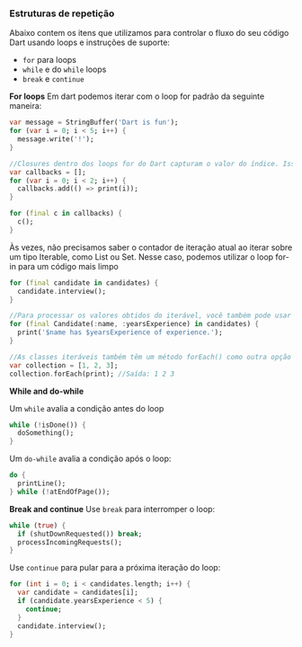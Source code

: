 
### Estruturas de repetição

Abaixo contem os itens que utilizamos para controlar o fluxo do seu código Dart usando loops e instruções de suporte:

- `for` para loops 
- `while` e do `while` loops 
- `break` e `continue`


**For loops**
Em dart podemos iterar com o loop for padrão da seguinte maneira:

```dart
var message = StringBuffer('Dart is fun');
for (var i = 0; i < 5; i++) {
  message.write('!');
}

//Closures dentro dos loops for do Dart capturam o valor do índice. Isso evita uma armadilha comum encontrada em JavaScript
var callbacks = [];
for (var i = 0; i < 2; i++) {
  callbacks.add(() => print(i));
}

for (final c in callbacks) {
  c();
}

```

Às vezes, não precisamos saber o contador de iteração atual ao iterar sobre um tipo Iterable, como List ou Set. Nesse caso, podemos utilizar o loop for-in para um código mais limpo


```dart
for (final candidate in candidates) {
  candidate.interview();
}

//Para processar os valores obtidos do iterável, você também pode usar um padrão em um loop for-in
for (final Candidate(:name, :yearsExperience) in candidates) {
  print('$name has $yearsExperience of experience.');
}

//As classes iteráveis ​​também têm um método forEach() como outra opção
var collection = [1, 2, 3];
collection.forEach(print); //Saída: 1 2 3
```


**While and do-while**

Um `while` avalia a condição antes do loop
```dart
while (!isDone()) {
  doSomething();
}
```

Um `do-while` avalia a condição após o loop:
```dart
do {
  printLine();
} while (!atEndOfPage());
```

**Break and continue**
Use `break` para interromper o loop:
```dart
while (true) {
  if (shutDownRequested()) break;
  processIncomingRequests();
}
```

Use `continue` para pular para a próxima iteração do loop:

```dart
for (int i = 0; i < candidates.length; i++) {
  var candidate = candidates[i];
  if (candidate.yearsExperience < 5) {
    continue;
  }
  candidate.interview();
}
```